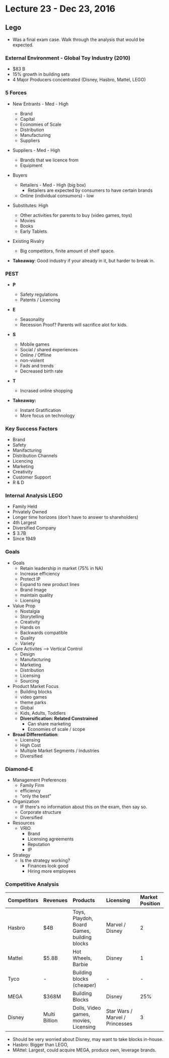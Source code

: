 # Lecture 23 - Dec 23, 2016

## Lego
* Was a final exam case. Walk through the analysis that would be expected.

### External Environment - Global Toy Industry (2010)
* $83 B
* 15% growth in building sets
* 4 Major Producers concentrated (Disney, Hasbro, Mattel, LEGO)

### 5 Forces
* New Entrants - Med - High
    * Brand  
    * Capital
    * Economies of Scale
    * Distribution
    * Manufacturing
    * Suppliers
* Suppliers - Med - High
    * Brands that we licence from
    * Equipment
* Buyers
    * Retailers - Med - High (big box)
        * Retailers are expected by consumers to have certain brands
    * Online (individual consumors) - low
* Substitutes: High
    * Other activities for parents to buy (video games, toys)
    * Movies
    * Books
    * Early Tablets
* Existing Rivalry
    * Big competitors, finite amount of shelf space.

* **Takeaway**: Good industry if your already in it, but harder to break in.

### PEST
* **P**
    * Safety regulations
    * Patents / Licencing

* **E**
    * Seasonality
    * Recession Proof? Parents will sacrifice alot for kids.
* **S**
    * Mobile games
    * Social / shared experiences
    * Online / Offline
    * non-violent
    * Fads and trends
    * Decreased birth rate
* **T**
    * Incrased online shopping

* **Takeaway:**
    * Instant Gratification
    * More focus on technology

### Key Success Factors
* Brand
* Safety
* Manifacturing
* Distribution Channels
* Licencing
* Marketing
* Creativity
* Customer Support
* R & D

### Internal Analysis LEGO
* Family Held
* Privately Owned
* Longer time horizons (don't have to answer to shareholders)
* 4th Largest
* Diversified Company
* $ 3.7B
* Since 1949

### Goals
* Goals
    * Retain leadership in market (75% in NA)
    * Increase efficiency
    * Protect IP
    * Expand to new product lines
    * Brand Image
    * maintain quality
    * Licensing
* Value Prop
    * Nostalgia
    * Storytelling
    * Creativity
    * Hands on
    * Backwards compatible
    * Quality
    * Variety
* Core Activites --> Vertical Control
    * Design
    * Manufacturing
    * Marketing
    * Distribution
    * Licensing
    * Sourcing
* Product Market Focus
    * Building blocks
    * video games
    * theme parks
    * Global
    * Kids, Adults, Toddlers
    * **Diversification: Related Constrained**
        * Can share marketing
        * Economies of scale / scope
* **Broad Differentiation**:   
    * Licensing
    * High Cost
    * Multiple Market Segments / Industries
    * Diversified

### Diamond-E
* Management Preferences
    * Family Firm
    * efficiency
    * "only the best"
* Organization
    * IF there's no information about this on the exam, then say so.
    * Corporate structure
    * Diversified
* Resources
    * VRIO
        * Brand
        * Licensing agreements
        * Reputation
        * IP
* Strategy
    * Is the strategy working?
        * Finances look good
        * Hiring more employees

### Competitive Analysis

| Competitors | Revenues     | Products | Licensing | Market Position |
| :------------- | :------------- | :- | :- | :- |
| Hasbro | $4B | Toys, Playdoh, Board Games, building blocks | Marvel / Disney | 2 |
| Mattel | $5.8B | Hot Wheels, Barbie | Disney | 1 |
| Tyco | - | Building blocks (cheaper) | - | - |
| MEGA | $368M | Building Blocks | Disney | 25% |
| Disney | Multi Billion | Dolls, Video games, movies, Licensing | Star Wars / Marvel / Princesses | 3 |

* Should be very worried about Disney, may want to take blocks in-house.
* Hasbro: Bigger than LEGO,
* MAttel: Largest, could acquire MEGA, produce own, leverage brands.
